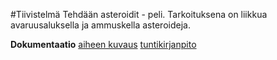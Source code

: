 
#Tiivistelmä
Tehdään asteroidit - peli. Tarkoituksena on liikkua avaruusaluksella ja ammuskella asteroideja.

**Dokumentaatio**
[aiheen kuvaus](Dokumentaatio/AiheenKuvaus.md)
[tuntikirjanpito](Dokumentaatio/Tuntikirjanpito.md)




